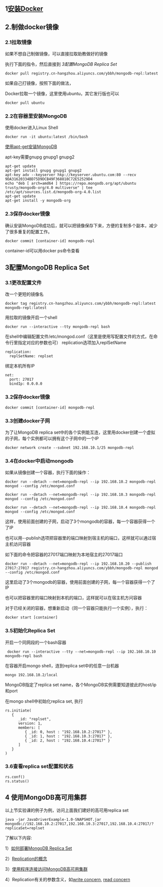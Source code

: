 ## 1[安装Docker](https://docs.docker.com/get-started/)

## 2.制做docker镜像
### 2.1拉取镜像

如果不想自己制做镜像，可以直接拉取助教做好的镜像

执行下面的指令，然后直接到 *3配置MongoDB Replica Set*
```
docker pull registry.cn-hangzhou.aliyuncs.com/ybbh/mongodb-repl:latest
```
如果自己打镜像，按照下面的做法，

Docker拉取一个镜像，这里使用ubuntu，其它发行版也可以
```
docker pull ubuntu
```

### 2.2在容器里安装MongoDB

使用docker进入Linux Shell

```
docker run -it ubuntu:latest /bin/bash
```

[使用apt-get安装MongoDB](https://docs.mongodb.com/manual/tutorial/install-mongodb-on-ubuntu/)

apt-key需要gnupg gnupg1 gnupg2
```
apt-get update
apt-get install gnupg gnupg1 gnupg2
apt-key adv --keyserver hkp://keyserver.ubuntu.com:80 --recv 9DA31620334BD75D9DCB49F368818C72E52529D4
echo "deb [ arch=amd64 ] https://repo.mongodb.org/apt/ubuntu trusty/mongodb-org/4.0 multiverse" | tee /etc/apt/sources.list.d/mongodb-org-4.0.list
apt-get update
apt-get install -y mongodb-org
```

### 2.3保存docker镜像

确认安装MongoDB成功后，就可以把镜像保存下来，方便的复制多个副本，减少了很多重复的配置工作。

```
docker commit [container-id] mongodb-repl
```
container-id可以用docker ps命令查看


## 3配置MongoDB Replica Set

### 3.1更改配置文件
改一个更短的镜像名
```
docker tag registry.cn-hangzhou.aliyuncs.com/ybbh/mongodb-repl:latest mongodb-repl:latest
```

用拉取的镜像开启一个shell
```
docker run --interactive --tty mongodb-repl bash
```

在shell中编辑配置文件/etc/mongod.conf（这里是使用写配置文件的方式，在命令行里指定对应的参数也可）
replication选项加入replSetName
```
replication:
  replSetName: replset
```

绑定本机所有IP
```
net:
  port: 27017
  bindIp: 0.0.0.0
```

### 3.2保存docker镜像
```
docker commit [container-id] mongodb-repl
```

### 3.3创建docker子网

为了让MongoDB replica set中的各个实例能互连，这里用docker创建一个虚拟的子网，每个实例都可以拥有这个子网中的一个IP
```
docker network create --subnet 192.168.10.1/25 mongodb-repl
```

### 3.4在docker中启动mongodb

如果从镜像创建一个容器，执行下面的操作：
```
docker run --detach --net=mongodb-repl --ip 192.168.10.2 mongodb-repl mongod --config /etc/mongod.conf

docker run --detach --net=mongodb-repl --ip 192.168.10.3 mongodb-repl mongod --config /etc/mongod.conf

docker run --detach --net=mongodb-repl --ip 192.168.10.4 mongodb-repl mongod --config /etc/mongod.conf

```
这样，使用前面创建的子网，启动了3个mongodb的容器，每一个容器获得一个了IP

也可以用--publish选项把容器里的端口映射到宿主机的端口，这样就可以通过宿主机访问容器

如下面的命令把容器的27017端口映射为本地宿主的27017端口

```
docker run --detach --net=mongodb-repl --ip 192.168.10.20 --publish 27017:27017 registry.cn-hangzhou.aliyuncs.com/ybbh/mongodb-repl mongod --config /etc/mongod.conf

```
这里启动了3个mongodb的容器，使用前面创建的子网，每一个容器获得一个了IP

也可以把容器里的端口映射到本机的端口，这样就可以在宿主机方问容器

对于已经关闭的容器，想重新启动（同一个容器只能执行一个实例），执行：

```
docker start [container]
```

### 3.5初始化Replica Set
开启一个同网段的一个bash容器
```
 docker run --interactive --tty --net=mongodb-repl --ip 192.168.10.10 mongodb-repl bash
```

在容器开启mongo shell，连到replica set中的任意一台机器
```
mongo 192.168.10.2/local
```
MongoDB指定了replica set name，各个MongoDB实例需要知道彼此的host/ip和port

在mongo shell中初始化replica set, 执行
```
rs.initiate(
   {
      _id: "replset",
      version: 1,
      members: [
         { _id: 0, host : "192.168.10.2:27017" },
         { _id: 1, host : "192.168.10.3:27017" },
         { _id: 2, host : "192.168.10.4:27017" }
      ]
   }
)
```

### 3.6查看replica set配置和状态
```
rs.conf()
rs.status()
```

## 4 使用MongoDB高可用集群

以上节实验课的例子为例，访问上面我们建好的高可用replica set

```
java -jar JavaDriverExample-1.0-SNAPSHOT.jar mongodb://192.168.10.2:27017,192.168.10.3:27017,192.168.10.4:27017/?replicaSet=replset
```

了解以下内容:

1）[如何部署MongoDB Replica Set](https://docs.mongodb.com/manual/tutorial/deploy-replica-set/)

2）[Replication的概念](https://docs.mongodb.com/manual/replication/)

3）[使用程序连接访问MongoDB高可用集群](http://mongodb.github.io/mongo-java-driver/3.8/driver/tutorials/connect-to-mongodb/)

4）Replication有关的参数含义，如[write concern](https://docs.mongodb.com/manual/reference/write-concern/), [read concern](https://docs.mongodb.com/manual/reference/read-concern/)
